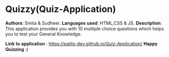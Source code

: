 # Quizzy(Quiz-Application)
𝐀𝐮𝐭𝐡𝐨𝐫𝐬:
  Smita & Sudheer.
𝐋𝐚𝐧𝐠𝐮𝐚𝐠𝐞𝐬 𝐮𝐬𝐞𝐝:
  HTML,CSS & JS.
𝐃𝐞𝐬𝐜𝐫𝐢𝐩𝐭𝐢𝐨𝐧:
  This application provides you with 10 multiple choice questions which helps you to test your General Knowledge.

𝐋𝐢𝐧𝐤 𝐭𝐨 𝐚𝐩𝐩𝐥𝐢𝐜𝐚𝐭𝐢𝐨𝐧 : https://patils-dev.github.io/Quiz-Application/
                                                                                                𝐇𝐚𝐩𝐩𝐲 𝐐𝐮𝐢𝐳𝐳𝐢𝐧𝐠 :)
